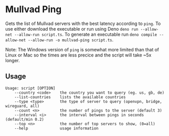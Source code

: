 # Mullvad Ping

Gets the list of Mullvad servers with the best latency according to `ping`. To
use either download the executable or run using Deno
`deno run --allow-net --allow-run script.ts`. To generate an executable run
`deno compile --allow-net --allow-run -o mullvad-ping script.ts`.

Note: The Windows version of `ping` is somewhat more limited than that of Linux or
Mac so the times are less precice and the script will take ~5x longer.

## Usage

```
Usage: script [OPTION]
    --country <code>    the country you want to query (eg. us, gb, de)
    --list-countries    lists the available countries
    --type <type>       the type of server to query (openvpn, bridge, wireguard, all)
    --count <n>         the number of pings to the server (default 3)
    --interval <i>      the interval between pings in seconds (default/min 0.2)
    --top <n>           the number of top servers to show, (0=all)
    --help              usage information
```
